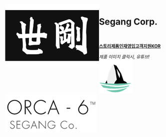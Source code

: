 <img align="left" width="300" height="200" src="segang_logo.jpg">

# Segang Corp.
<br>

[**스토리**](history.md)[**제품**](history.md)[**인재영입**](history.md)[**고객지원**](history.md)[**KOR**](history.md)

*제품 이미지 클릭시, 유튜브!*<br>
[![alt-text-1](orca_img.png "title-1") ![alt-text-2](orca_text.png "title-2")](https://www.youtube.com/watch?v=vtYmCCLIi8A)
